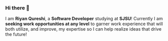 ### Hi there 👋

I am **Riyan Qureshi**, a **Software Developer** studying at **SJSU**! Currently I am **seeking work opportunities at any level** to garner work experience that will both utilize, and improve, my expertise so I can help realize ideas that drive the future!

<!--
**Riyan-Qureshi/Riyan-Qureshi** is a ✨ _special_ ✨ repository because its `README.md` (this file) appears on your GitHub profile.

Here are some ideas to get you started:

- 🔭 I’m currently working on ...
- 🌱 I’m currently learning ...
- 👯 I’m looking to collaborate on ...
- 🤔 I’m looking for help with ...
- 💬 Ask me about ...
- 📫 How to reach me: ...
- 😄 Pronouns: ...
- ⚡ Fun fact: ...
-->
